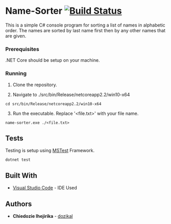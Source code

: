 # Name-Sorter [![Build Status](https://travis-ci.com/dozikal/name-sorter.svg?branch=master)](https://travis-ci.com/dozikal/name-sorter)

This is a simple C# console program for sorting a list of names in alphabetic order. The names are sorted by last name first then by any other names that are given.

### Prerequisites

.NET Core should be setup on your machine.

### Running

1) Clone the repository.

2) Navigate to ./src/bin/Release/netcoreapp2.2/win10-x64

```
cd src/bin/Release/netcoreapp2.2/win10-x64
```

3) Run the executable. Replace '<file.txt>' with your file name.

```
name-sorter.exe ./<file.txt>
```

## Tests

Testing is setup using [MSTest](https://docs.microsoft.com/en-us/dotnet/core/testing/unit-testing-with-mstest) Framework.

```
dotnet test
```

## Built With

* [Visual Studio Code](https://code.visualstudio.com/) - IDE Used
 

## Authors

* **Chiedozie Ihejirika** - [dozikal](https://github.com/dozikal)

